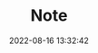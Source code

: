 ---
pageComponent:
  name: Catalogue
  data:
    key: 01.note
title: Note
date: 2022-08-16 13:32:42
permalink: /note/
sidebar: false
article: false
comment: false
editLink: false
---